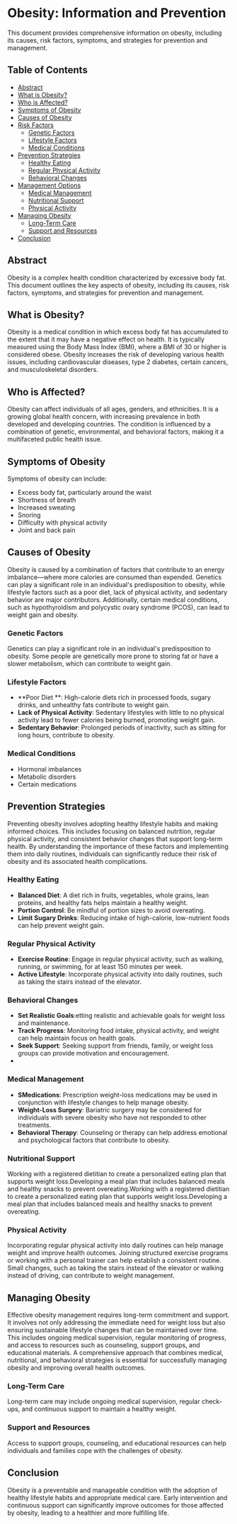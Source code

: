 # Obesity: Information and Prevention

This document provides comprehensive information on obesity, including its causes, risk factors, symptoms, and strategies for prevention and management.

## Table of Contents
- [Abstract](#abstract)
- [What is Obesity?](#what-is-obesity)
- [Who is Affected?](#who-is-affected)
- [Symptoms of Obesity](#symptoms-of-obesity)
- [Causes of Obesity](#causes-of-obesity)
- [Risk Factors](#risk-factors)
  - [Genetic Factors](#genetic-factors)
  - [Lifestyle Factors](#lifestyle-factors)
  - [Medical Conditions](#medical-conditions)
- [Prevention Strategies](#prevention-strategies)
  - [Healthy Eating](#healthy-eating)
  - [Regular Physical Activity](#regular-physical-activity)
  - [Behavioral Changes](#behavioral-changes)
- [Management Options](#management-options)
  - [Medical Management](#medical-management)
  - [Nutritional Support](#nutritional-support)
  - [Physical Activity](#physical-activity)
- [Managing Obesity](#managing-obesity)
  - [Long-Term Care](#long-term-care)
  - [Support and Resources](#support-and-resources)
- [Conclusion](#conclusion)

## Abstract
Obesity is a complex health condition characterized by excessive body fat. This document outlines the key aspects of obesity, including its causes, risk factors, symptoms, and strategies for prevention and management.

## What is Obesity?
Obesity is a medical condition in which excess body fat has accumulated to the extent that it may have a negative effect on health. It is typically measured using the Body Mass Index (BMI), where a BMI of 30 or higher is considered obese. Obesity increases the risk of developing various health issues, including cardiovascular diseases, type 2 diabetes, certain cancers, and musculoskeletal disorders.

## Who is Affected?
Obesity can affect individuals of all ages, genders, and ethnicities. It is a growing global health concern, with increasing prevalence in both developed and developing countries. The condition is influenced by a combination of genetic, environmental, and behavioral factors, making it a multifaceted public health issue.

## Symptoms of Obesity
Symptoms of obesity can include:
- Excess body fat, particularly around the waist
- Shortness of breath
- Increased sweating
- Snoring
- Difficulty with physical activity
- Joint and back pain
  

## Causes of Obesity
Obesity is caused by a combination of factors that contribute to an energy imbalance—where more calories are consumed than expended. Genetics can play a significant role in an individual's predisposition to obesity, while lifestyle factors such as a poor diet, lack of physical activity, and sedentary behavior are major contributors. Additionally, certain medical conditions, such as hypothyroidism and polycystic ovary syndrome (PCOS), can lead to weight gain and obesity.


### Genetic Factors
Genetics can play a significant role in an individual's predisposition to obesity. Some people are genetically more prone to storing fat or have a slower metabolism, which can contribute to weight gain.

### Lifestyle Factors
- **Poor Diet **: High-calorie diets rich in processed foods, sugary drinks, and unhealthy fats contribute to weight gain.
- **Lack of Physical Activity**: Sedentary lifestyles with little to no physical activity lead to fewer calories being burned, promoting weight gain.
- **Sedentary Behavior**: Prolonged periods of inactivity, such as sitting for long hours, contribute to obesity.

### Medical Conditions
- Hormonal imbalances
- Metabolic disorders
- Certain medications

## Prevention Strategies
Preventing obesity involves adopting healthy lifestyle habits and making informed choices. This includes focusing on balanced nutrition, regular physical activity, and consistent behavior changes that support long-term health. By understanding the importance of these factors and implementing them into daily routines, individuals can significantly reduce their risk of obesity and its associated health complications.

### Healthy Eating
- **Balanced Diet**: A diet rich in fruits, vegetables, whole grains, lean proteins, and healthy fats helps maintain a healthy weight.
- **Portion Control**: Be mindful of portion sizes to avoid overeating.
- **Limit Sugary Drinks**: Reducing intake of high-calorie, low-nutrient foods can help prevent weight gain.

### Regular Physical Activity
- **Exercise Routine**: Engage in regular physical activity, such as walking, running, or swimming, for at least 150 minutes per week.
- **Active Lifestyle**: Incorporate physical activity into daily routines, such as taking the stairs instead of the elevator.

### Behavioral Changes
- **Set Realistic Goals**:etting realistic and achievable goals for weight loss and maintenance.
- **Track Progress**: Monitoring food intake, physical activity, and weight can help maintain focus on health goals.
- **Seek Support**: Seeking support from friends, family, or weight loss groups can provide motivation and encouragement.
- 
### Medical Management
- **SMedications**: Prescription weight-loss medications may be used in conjunction with lifestyle changes to help manage obesity.
- **Weight-Loss Surgery**: Bariatric surgery may be considered for individuals with severe obesity who have not responded to other treatments.
- **Behavioral Therapy**: Counseling or therapy can help address emotional and psychological factors that contribute to obesity.

### Nutritional Support
Working with a registered dietitian to create a personalized eating plan that supports weight loss.Developing a meal plan that includes balanced meals and healthy snacks to prevent overeating.Working with a registered dietitian to create a personalized eating plan that supports weight loss.Developing a meal plan that includes balanced meals and healthy snacks to prevent overeating.

### Physical Activity
Incorporating regular physical activity into daily routines can help manage weight and improve health outcomes.
Joining structured exercise programs or working with a personal trainer can help establish a consistent routine.
Small changes, such as taking the stairs instead of the elevator or walking instead of driving, can contribute to weight management.

## Managing Obesity
Effective obesity management requires long-term commitment and support. It involves not only addressing the immediate need for weight loss but also ensuring sustainable lifestyle changes that can be maintained over time. This includes ongoing medical supervision, regular monitoring of progress, and access to resources such as counseling, support groups, and educational materials. A comprehensive approach that combines medical, nutritional, and behavioral strategies is essential for successfully managing obesity and improving overall health outcomes.

### Long-Term Care
Long-term care may include ongoing medical supervision, regular check-ups, and continuous support to maintain a healthy weight.

### Support and Resources
Access to support groups, counseling, and educational resources can help individuals and families cope with the challenges of obesity.

## Conclusion
Obesity is a preventable and manageable condition with the adoption of healthy lifestyle habits and appropriate medical care. Early intervention and continuous support can significantly improve outcomes for those affected by obesity, leading to a healthier and more fulfilling life.

